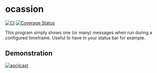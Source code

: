 # ocassion

[![CI](https://github.com/itscrystalline/ocassion/actions/workflows/ci.yaml/badge.svg?branch=main)](https://github.com/itscrystalline/ocassion/actions/workflows/ci.yaml)
[![Coverage Status](https://coveralls.io/repos/github/itscrystalline/ocassion/badge.svg)](https://coveralls.io/github/itscrystalline/ocassion)

This program simply shows one (or many) messages when run during a configured timeframe. Useful to have in your status bar for example.

## Demonstration

[![asciicast](https://asciinema.org/a/E7idEoQNMf1mWaOy7wMw226tC.svg)](https://asciinema.org/a/E7idEoQNMf1mWaOy7wMw226tC)
